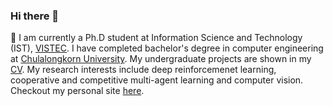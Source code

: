 ### Hi there 👋

🔭 I am currently a Ph.D student at Information Science and Technology (IST), [VISTEC](https://www.vistec.ac.th/).
I have completed bachelor's degree in computer engineering at [Chulalongkorn University](https://chula.ac.th/en/). My undergraduate projects are shown in my [CV](/files/cv.pdf).
My research interests include deep reinforcemenet learning, cooperative and competitive multi-agent learning and computer vision.
Checkout my personal site [here](https://51616.github.io/).
